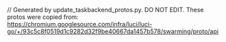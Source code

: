 // Generated by update_taskbackend_protos.py. DO NOT EDIT.
These protos were copied from:
https://chromium.googlesource.com/infra/luci/luci-go/+/93c5c8f0519d1c9282d32f9be40667da1457b578/swarming/proto/api
